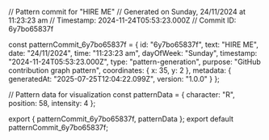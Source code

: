 // Pattern commit for "HIRE ME"
// Generated on Sunday, 24/11/2024 at 11:23:23 am
// Timestamp: 2024-11-24T05:53:23.000Z
// Commit ID: 6y7bo65837f

const patternCommit_6y7bo65837f = {
  id: "6y7bo65837f",
  text: "HIRE ME",
  date: "24/11/2024",
  time: "11:23:23 am",
  dayOfWeek: "Sunday",
  timestamp: "2024-11-24T05:53:23.000Z",
  type: "pattern-generation",
  purpose: "GitHub contribution graph pattern",
  coordinates: {
    x: 35,
    y: 2
  },
  metadata: {
    generatedAt: "2025-07-25T12:04:22.099Z",
    version: "1.0.0"
  }
};

// Pattern data for visualization
const patternData = {
  character: "R",
  position: 58,
  intensity: 4
};

export { patternCommit_6y7bo65837f, patternData };
export default patternCommit_6y7bo65837f;
